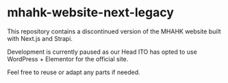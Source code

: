 # mhahk-website-next-legacy

This repository contains a discontinued version of the MHAHK website built with Next.js and Strapi.

Development is currently paused as our Head ITO has opted to use WordPress + Elementor for the official site.

Feel free to reuse or adapt any parts if needed.
